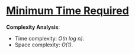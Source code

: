 # [Minimum Time Required](https://www.hackerrank.com/challenges/minimum-time-required)

__Complexity Analysis__:
* Time complexity: _O(n log n)_.
* Space complexity: _O(1)_.
